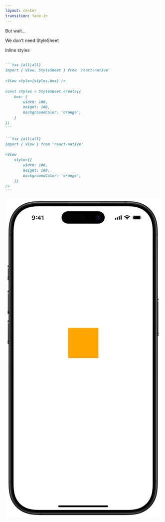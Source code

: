 ```yaml
---
layout: center
transition: fade-in
---
```


<p
    v-motion
    :initial="{ opacity: 0, y: 50 }"
    :click-1="{ opacity: 1, y: 0, transition: { duration: 600, ease: 'easeOut' } }"
    :click-2="{ opacity: 0, y: -100, transition: { duration: 400, ease: 'easeIn' } }"
    class="font-geist text-6xl font-bold"
>
    But wait...
</p>

<p
    v-motion
    :initial="{ opacity: 0, y: 50 }"
    :click-2="{ opacity: 1, y: -50, transition: { duration: 600, ease: 'easeOut' } }"
    :click-3="{ opacity: 0, y: -100, transition: { duration: 400, ease: 'easeIn' } }"
    class="font-geist text-6xl font-bold"
>
    We don't need StyleSheet
</p>

<div
    v-motion
    :initial="{ opacity: 0, y: 50 }"
    :click-3="{ opacity: 1, y: 0, transition: { duration: 600, ease: 'easeOut' } }"
    :click-5="{ opacity: 0, y: -100, transition: { duration: 400, ease: 'easeIn' } }"
    class="flex flex-col gap-4 absolute bottom-40 left-30"
>

<p class="font-geist text-3xl font-bold">Inline styles</p>

````md magic-move {at:3, lines:true}

```tsx {all|all}
import { View, StyleSheet } from 'react-native'

<View style={styles.box} />

const styles = StyleSheet.create({
    box: {
        width: 100,
        height: 100,
        backgroundColor: 'orange',
    }
})
```

```tsx {all|all}
import { View } from 'react-native'

<View 
    style={{
        width: 100,
        height: 100,
        backgroundColor: 'orange',
    }}
/>
```

````

</div>

<img 
    v-motion
    :initial="{ opacity: 0, y: 0 }"
    :click-4="{ opacity: 1 }"
    :click-5="{ opacity: 0, y: -100, transition: { duration: 400, ease: 'easeIn' } }"
    src="../assets/frame.png" 
    class="w-[300px] absolute top-0 right-30" 
/>
